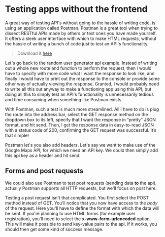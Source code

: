 Testing apps without the frontend
===

A great way of testing API's without going to the hassle of writing code, is using an application called Postman. Postman is a great tool when trying to dissect RESTful APIs made by others or test ones you have made yourself. It offers a sleek user interface with which to make HTML requests, without the hassle of writing a bunch of code just to test an API's functionality.

> Download it [here](https://www.getpostman.com/postman)

Let's go back to the random user generator api example. Instead of writing out a whole new route and function to perform the request, then I would have to specify with more code what I want the response to look like, and finally I would have to print out the response to the console or provide some other way of actually viewing the response. Granted, I would probably need to write all this out anyway to make a functioning app using this API, but doing all this to simply test an API's functionality is unnecessarily tedious and time consuming when something like Postman exists.

With Postman, such a test is much more streamlined. All I have to do is plug the route into the address bar, select the GET response method on the dropdown box to its left, specify that I want the response in “pretty” JSON format, and hit send. Then, I get the response data in easy-to-read JSON with a status code of 200, confirming the GET request was successful. It’s that simple!

Postman let's you also add headers. Let's say we want to make use of the Google Maps API, for which we need an API key. We could then simply add this api key as a header and hit send. 

Forms and post requests
---

We could also use Postman to test post requests (sending data **to** the api), actually Postman supports all HTTP requests, but we'll focus on post here.

Testing a post request isn't that complicated. You first select the POST method instead of GET. You'll notice that you now have access to the _body_ of the request. Here you'll have to define the format with which the data will be sent. If you're planning to use HTML forms (for example user registration), you'll need to select the **x-www-form-urlencoded** option. This will make it possible to send key-value pairs to the api. If it works, you should then get some kind of success message.

